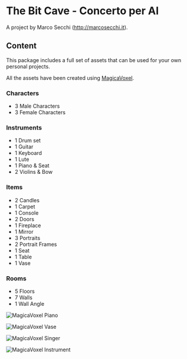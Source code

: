 # The Bit Cave - Concerto per AI
A project by Marco Secchi (http://marcosecchi.it).

## Content
This package includes a full set of assets that can be used for your own personal projects.

All the assets have been created using [MagicaVoxel](https://voxel.codeplex.com/ "MagicaVoxel").

### Characters

* 3 Male Characters
* 3 Female Characters

### Instruments
* 1 Drum set
* 1 Guitar
* 1 Keyboard
* 1 Lute
* 1 Piano & Seat
* 2 Violins & Bow

### Items

* 2 Candles
* 1 Carpet
* 1 Console
* 2 Doors
* 1 Fireplace
* 1 Mirror
* 3 Portraits
* 2 Portrait Frames
* 1 Seat
* 1 Table
* 1 Vase

### Rooms
* 5 Floors
* 7 Walls
* 1 Wall Angle

![MagicaVoxel Piano](http://www.marcosecchi.it/wp-content/uploads/2016/08/concerto_per_ai_04.png)

![MagicaVoxel Vase](http://www.marcosecchi.it/wp-content/uploads/2016/08/concerto_per_ai_03.png)

![MagicaVoxel Singer](http://www.marcosecchi.it/wp-content/uploads/2016/08/concerto_per_ai_02.png)

![MagicaVoxel Instrument](http://www.marcosecchi.it/wp-content/uploads/2016/08/concerto_per_ai_01.png)
